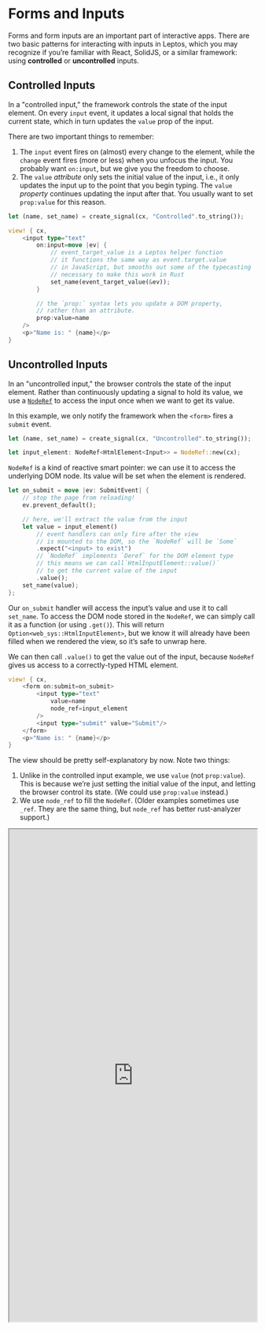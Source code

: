 # Forms and Inputs

Forms and form inputs are an important part of interactive apps. There are two 
basic patterns for interacting with inputs in Leptos, which you may recognize
if you’re familiar with React, SolidJS, or a similar framework: using **controlled**
or **uncontrolled** inputs.

## Controlled Inputs

In a "controlled input," the framework controls the state of the input 
element. On every `input` event, it updates a local signal that holds the current 
state, which in turn updates the `value` prop of the input.

There are two important things to remember:
1. The `input` event fires on (almost) every change to the element, while the 
   `change` event fires (more or less) when you unfocus the input. You probably 
   want `on:input`, but we give you the freedom to choose.
2. The `value` *attribute* only sets the initial value of the input, i.e., it 
   only updates the input up to the point that you begin typing. The `value` 
   *property* continues updating the input after that. You usually want to set 
   `prop:value` for this reason.

```rust
let (name, set_name) = create_signal(cx, "Controlled".to_string());

view! { cx,
    <input type="text"
        on:input=move |ev| {
            // event_target_value is a Leptos helper function
            // it functions the same way as event.target.value
            // in JavaScript, but smooths out some of the typecasting
            // necessary to make this work in Rust
            set_name(event_target_value(&ev));
        }

        // the `prop:` syntax lets you update a DOM property,
        // rather than an attribute.
        prop:value=name
    />
    <p>"Name is: " {name}</p>
}
```

## Uncontrolled Inputs 

In an "uncontrolled input," the browser controls the state of the input element. 
Rather than continuously updating a signal to hold its value, we use a 
[`NodeRef`](https://docs.rs/leptos/latest/leptos/struct.NodeRef.html) to access 
the input once when we want to get its value.

In this example, we only notify the framework when the `<form>` fires a `submit` 
event.

```rust
let (name, set_name) = create_signal(cx, "Uncontrolled".to_string());

let input_element: NodeRef<HtmlElement<Input>> = NodeRef::new(cx);
```
`NodeRef` is a kind of reactive smart pointer: we can use it to access the 
underlying DOM node. Its value will be set when the element is rendered.

```rust
let on_submit = move |ev: SubmitEvent| {
    // stop the page from reloading!
    ev.prevent_default();

    // here, we'll extract the value from the input
    let value = input_element()
        // event handlers can only fire after the view
        // is mounted to the DOM, so the `NodeRef` will be `Some`
        .expect("<input> to exist")
        // `NodeRef` implements `Deref` for the DOM element type
        // this means we can call`HtmlInputElement::value()`
        // to get the current value of the input
        .value();
    set_name(value);
};
```
Our `on_submit` handler will access the input’s value and use it to call `set_name`.
To access the DOM node stored in the `NodeRef`, we can simply call it as a function
(or using `.get()`). This will return `Option<web_sys::HtmlInputElement>`, but we 
know it will already have been filled when we rendered the view, so it’s safe to 
unwrap here.

We can then call `.value()` to get the value out of the input, because `NodeRef` 
gives us access to a correctly-typed HTML element.

```rust
view! { cx,
    <form on:submit=on_submit>
        <input type="text"
            value=name
            node_ref=input_element
        />
        <input type="submit" value="Submit"/>
    </form>
    <p>"Name is: " {name}</p>
}
```
The view should be pretty self-explanatory by now. Note two things:
1. Unlike in the controlled input example, we use `value` (not `prop:value`).
   This is because we’re just setting the initial value of the input, and letting 
   the browser control its state. (We could use `prop:value` instead.)
2. We use `node_ref` to fill the `NodeRef`. (Older examples sometimes use `_ref`.
   They are the same thing, but `node_ref` has better rust-analyzer support.)

<iframe src="https://codesandbox.io/p/sandbox/5-form-inputs-ih9m62?file=%2Fsrc%2Fmain.rs&selection=%5B%7B%22endColumn%22%3A1%2C%22endLineNumber%22%3A12%2C%22startColumn%22%3A1%2C%22startLineNumber%22%3A12%7D%5D" width="100%" height="1000px"></iframe>
